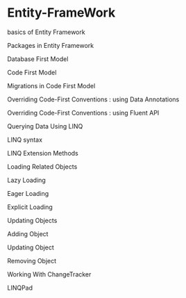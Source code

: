 # Entity-FrameWork

basics of Entity Framework

Packages in Entity Framework

Database First Model

Code First Model

Migrations in Code First Model

Overriding Code-First Conventions : using Data Annotations

Overriding Code-First Conventions : using Fluent API

Querying Data Using LINQ

LINQ syntax 

LINQ Extension Methods

Loading Related Objects

Lazy Loading

Eager Loading

Explicit Loading

Updating Objects

Adding Object

Updating Object 

Removing Object

Working With ChangeTracker

LINQPad
